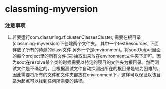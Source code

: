 # classming-myversion

### 注意事项

1. 若要运行com.classming.rf.cluster.ClassesCluster, 需要在根目录(classming-myversion)下创建两个文件夹。
   其中一个testResources, 下面存放了所有的待测的class文件
   另外一个是environment。将sootOutput里面的每个project里的所有文件(夹)抽取出来放在environment文件夹下即可。因为soot在resolve某个类的时候需要以特定的项目的文件夹为根目录。然而测试文件是不确定的，且根据测试文件自动探测出所在的根目录是较为困难的。因此需要将所有的文件和文件夹都放在environment下，这样可以保证以该目录为起点可以找到任何所需要的路径。
